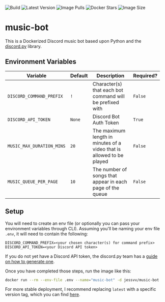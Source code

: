 ![Build](https://img.shields.io/github/actions/workflow/status/Jess-v/music-bot/build-publish.yaml) 
![Latest Version](https://img.shields.io/docker/v/jessvv/music-bot?sort=semver)
![Image Pulls](https://img.shields.io/docker/pulls/jessvv/music-bot)
![Docker Stars](https://img.shields.io/docker/stars/jessvv/music-bot)
![Image Size](https://img.shields.io/docker/image-size/jessvv/music-bot)

# music-bot
This is a Dockerized Discord music bot based upon Python and the [discord.py](https://discordpy.readthedocs.io/en/stable/) library. 

## Environment Variables

| Variable                 | Default | Description                                                           | Required? |
|--------------------------|---------|-----------------------------------------------------------------------|-----------|
| `DISCORD_COMMAND_PREFIX` | `!`     | Character(s) that each bot command will be prefixed with              | `False`   |
| `DISCORD_API_TOKEN`      | `None`  | Discord Bot Auth Token                                                | `True`    |
| `MUSIC_MAX_DURATION_MINS`| `20`    | The maximum length in minutes of a video that is allowed to be played | `False`   |
| `MUSIC_QUEUE_PER_PAGE`   | `10`    | The number of songs that appear in each page of the queue             | `False`   |

## Setup

You will need to create an env file (or optionally you can pass your environment variables through CLI). Assuming you'll be naming your env file `.env`, it will need to contain the following:

```env
DISCORD_COMMAND_PREFIX=<your chosen character(s) for command prefix>
DISCORD_API_TOKEN=<your Discord API token>
```

If you do not yet have a Discord API token, the discord.py team has a [guide on how to generate one](https://discordpy.readthedocs.io/en/stable/discord.html).

Once you have completed those steps, run the image like this:

```bash
docker run --rm --env-file .env --name="music-bot" -d jessvv/music-bot:latest
```

For more stable deployment, I recommend replacing `latest` with a specific version tag, which you can find [here](https://hub.docker.com/r/jessvv/music-bot/tags).
